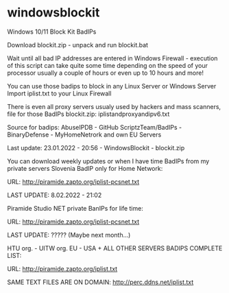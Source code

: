 # windowsblockit
Windows 10/11 Block Kit BadIPs 

Download blockit.zip - unpack and run blockit.bat

Wait until all bad IP addresses are entered in Windows Firewall - execution of this script can take quite some time depending on the speed of your processor usually a couple of hours or even up to 10 hours and more!

You can use those badips to block in any Linux Server or Windows Server
Import iplist.txt to your Linux Firewall

There is even all proxy servers usualy used by hackers and mass scanners, file for those BadIPs blockit.zip:  iplistandproxyandipv6.txt

Source for badips: AbuseIPDB - GitHub ScriptzTeam/BadIPs - BinaryDefense - MyHomeNetrork and own EU Servers

Last update: 23.01.2022 - 20:56 - WindowsBlockit - blockit.zip


You can download weekly updates or when I have time BadIPs from my private servers Slovenia BadIP only for Home Network:

URL: http://piramide.zapto.org/iplist-pcsnet.txt


LAST UPDATE: 8.02.2022 - 21:02

Piramide Studio NET private BanIPs for life time:

URL: http://piramide.zapto.org/iplist-pcsnet.txt

LAST UPDATE: ????? (Maybe next month...)

HTU org. - UITW org. EU - USA + ALL OTHER SERVERS BADIPS COMPLETE LIST:

URL: http://piramide.zapto.org/iplist.txt


SAME TEXT FILES ARE ON DOMAIN: http://perc.ddns.net/iplist.txt



